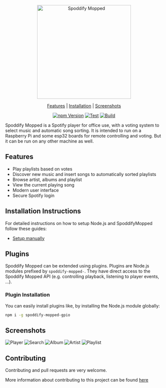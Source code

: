 <p align="center">
  <img src="https://user-images.githubusercontent.com/36125892/155200580-ac94b87c-8992-40ff-b506-9cdcd244aae7.png" alt="Spoddify Mopped" height="300px" />
</p>
<span align="center">
  
<p align="center">
  <a href="#features">Features</a> | 
  <a href="#installation-instructions">Installation</a> | 
  <a href="#screenshots">Screenshots</a>
</p>

[![npm Version](https://badgen.net/npm/v/spoddify-mopped)](https://www.npmjs.com/package/spoddify-mopped)
[![Test](https://github.com/spoddify-mopped/spoddify-mopped/actions/workflows/test.yml/badge.svg)](https://github.com/spoddify-mopped/spoddify-mopped/actions/workflows/test.yml)
[![Build](https://github.com/spoddify-mopped/spoddify-mopped/actions/workflows/build.yml/badge.svg)](https://github.com/spoddify-mopped/spoddify-mopped/actions/workflows/build.yml)

</span>

Spoddify Mopped is a Spotify player for office use, with a voting system to select music and automatic song sorting.
It is intended to run on a Raspberry Pi and some esp32 boards for remote controlling and voting.
But it can be run on any other machine as well.

## Features

- Play playlists based on votes
- Discover new music and insert songs to automatically sorted playlists
- Browse artist, albums and playlist
- View the current playing song
- Modern user interface
- Secure Spotify login

## Installation Instructions

For detailed instructions on how to setup Node.js and SpoddifyMopped follow these guides:

- [Setup manually](https://github.com/davidborzek/spoddify-mopped/wiki/Manual-Installation)

## Plugins

Spoddify Mopped can be extended using plugins. Plugins are Node.js modules prefixed by `spoddify-mopped-`.
They have direct access to the Spoddify Mopped API (e.g. controlling playback, listening to player events, ...).

### Plugin Installation

You can easily install plugins like, by installing the Node.js module globally:

```bash
npm i -g spoddify-mopped-gpio
```

## Screenshots

![Player](https://user-images.githubusercontent.com/36125892/159121237-03c6723d-be22-44a8-8e1b-f34bc9abff46.png)
![Search](https://user-images.githubusercontent.com/36125892/159121281-33175177-a8a0-442e-943d-90f9542c5e0d.png)
![Album](https://user-images.githubusercontent.com/36125892/159121333-00fbc16d-be00-4fad-88f9-406ea65e37ad.png)
![Artist](https://user-images.githubusercontent.com/36125892/159121335-377d436a-efa7-4644-83fc-e029c1bff591.png)
![Playlist](https://user-images.githubusercontent.com/36125892/159121337-0b66f6f9-c977-4c5e-be24-afd21c3d1a88.png)


## Contributing

Contributing and pull requests are very welcome.

More information about contributing to this project can be found [here](CONTRIBUTING.md)
